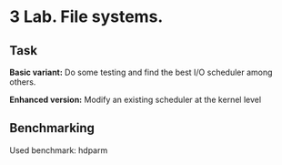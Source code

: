 # 3 Lab. File systems.

## Task 

**Basic variant:**
Do some testing and find the best I/O scheduler among others.

**Enhanced version:**
Modify an existing scheduler at the kernel level

## Benchmarking

Used benchmark: hdparm
